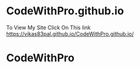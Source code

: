 # CodeWithPro.github.io
To View My Site Click On This link https://vikas83pal.github.io/CodeWithPro.github.io/


# CodeWithPro
